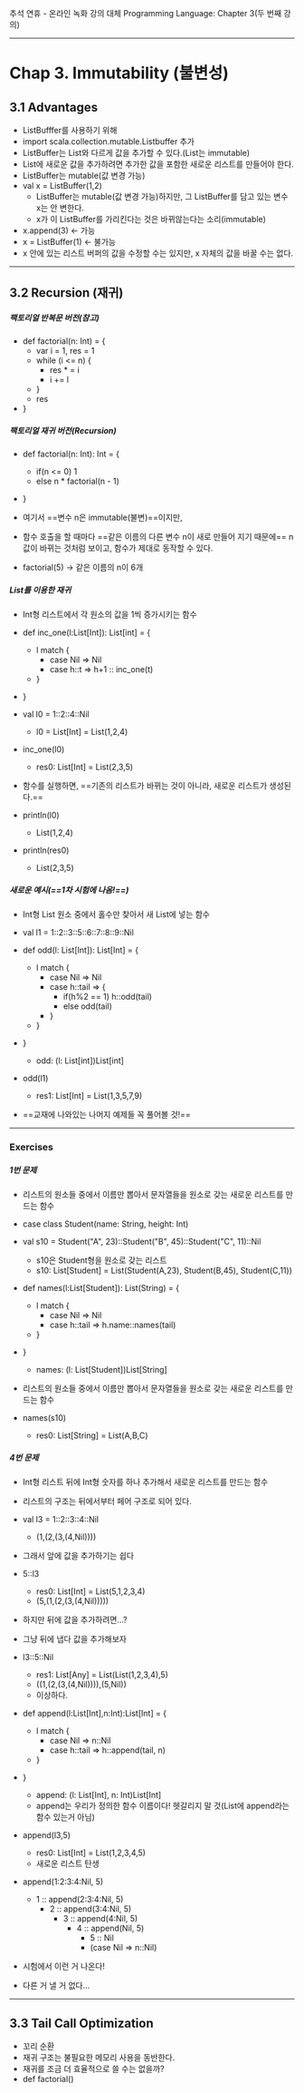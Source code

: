 추석 연휴 - 온라인 녹화 강의 대체
Programming Language: Chapter 3(두 번째 강의)

---
# Chap 3. Immutability (불변성)
## 3.1 Advantages
- ListBufffer를 사용하기 위해
- import scala.collection.mutable.Listbuffer 추가
- ListBuffer는 List와 다르게 값을 추가할 수 있다.(List는 immutable)
- List에 새로운 값을 추가하려면 추가한 값을 포함한 새로운 리스트를 만들어야 한다.
- ListBuffer는 mutable(값 변경 가능)
- val x = ListBuffer(1,2)
	- ListBuffer는 mutable(값 변경 가능)하지만, 그 ListBuffer를 담고 있는 변수 x는 안 변한다.
	- x가 이 ListBuffer를 가리킨다는 것은 바뀌않는다는 소리(immutable)
- x.append(3) <- 가능
- x = ListBuffer(1) <- 불가능
- x 안에 있는 리스트 버퍼의 값을 수정할 수는 있지만, x 자체의 값을 바꿀 수는 없다.

---
## 3.2 Recursion (재귀)
##### 팩토리얼 반복문 버전(참고)
- def factorial(n: Int) = {
	- var i = 1, res = 1
	- while (i <= n) {
		- res * = i
		- i += l
	- }
	- res
- }

##### 팩토리얼 재귀 버전(Recursion)
- def factorial(n: Int): Int = {
	- if(n <= 0) 1
	- else n * factorial(n - 1)
- } 

- 여기서 ==변수 n은 immutable(불변)==이지만,
- 함수 호출을 할 때마다 ==같은 이름의 다른 변수 n이 새로 만들어 지기 때문에== n값이 바뀌는 것처럼 보이고, 함수가 제대로 동작할 수 있다.
- factorial(5) -> 같은 이름의 n이 6개

##### List를 이용한 재귀
- Int형 리스트에서 각 원소의 값을 1씩 증가시키는 함수

- def inc_one(l:List[Int]): List[int] = {
	- l match {
		- case Nil => Nil
		- case h::t => h+1 :: inc_one(t)
	- }
- }

- val l0 = 1::2::4::Nil
	- l0 = List[Int] = List(1,2,4)
	
- inc_one(l0)
	- res0: List[Int] = List(2,3,5)

- 함수를 실행하면, ==기존의 리스트가 바뀌는 것이 아니라, 새로운 리스트가 생성된다.==

- println(l0)
	- List(1,2,4)
- println(res0)
	- List(2,3,5)

##### 새로운 예시(==1차 시험에 나옴!==)
- Int형 List 원소 중에서 홀수만 찾아서 새 List에 넣는 함수

- val l1 = 1::2::3::5::6::7::8::9::Nil

- def odd(l: List[Int]): List[Int] = {
	- l match {
		- case Nil => Nil
		- case h::tail => {
			- if(h%2 == 1) h::odd(tail)
			- else odd(tail)
		- }
	- }
- }
	- odd: (l: List[int])List[int]

- odd(l1)
	- res1: List[Int] = List(1,3,5,7,9) 

- ==교재에 나와있는 나머지 예제들 꼭 풀어볼 것!==

---
### Exercises
##### 1번 문제
- 리스트의 원소들 중에서 이름만 뽑아서 문자열들을 원소로 갖는 새로운 리스트를 만드는 함수

- case class Student(name: String, height: Int)

- val s10 = Student("A", 23)::Student("B", 45)::Student("C", 11)::Nil
	- s10은 Student형을 원소로 갖는 리스트
	- s10: List[Student] = List(Student(A,23), Student(B,45), Student(C,11))

- def names(l:List[Student]): List(String) = {
	- l match {
		- case Nil => Nil
		- case h::tail => h.name::names(tail)
	- }
- }
	- names: (l: List[Student])List[String]

- 리스트의 원소들 중에서 이름만 뽑아서 문자열들을 원소로 갖는 새로운 리스트를 만드는 함수

- names(s10)
	- res0: List[String] = List(A,B,C)

##### 4번 문제
- Int형 리스트 뒤에 Int형 숫자를 하나 추가해서 새로운 리스트를 만드는 함수

- 리스트의 구조는 뒤에서부터 페어 구조로 되어 있다.
- val l3 = 1::2::3::4::Nil
	- (1,(2,(3,(4,Nil))))
- 그래서 앞에 값을 추가하기는 쉽다
- 5::l3
	- res0: List[Int] = List(5,1,2,3,4)
	- (5,(1,(2,(3,(4,Nil)))))
- 하지만 뒤에 값을 추가하려면...?
- 그냥 뒤에 냅다 값을 추가해보자
- l3::5::Nil
	- res1: List[Any] = List(List(1,2,3,4),5)
	- ((1,(2,(3,(4,Nil)))),(5,Nil))
	- 이상하다.

- def append(l:List[Int],n:Int):List[Int] = {
	- l match {
		- case Nil => n::Nil
		- case h::tail => h::append(tail, n)
	- }
- }
	- append: (l: List[Int], n: Int)List[Int]
	- append는 우리가 정의한 함수 이름이다! 헷갈리지 말 것(List에 append라는 함수 있는거 아님)

- append(l3,5)
	- res0: List[Int] = List(1,2,3,4,5)
	- 새로운 리스트 탄생

- append(1:2:3:4:Nil, 5) 
	- 1 :: append(2:3:4:Nil, 5)
		- 2 :: append(3:4:Nil, 5)
			- 3 :: append(4:Nil, 5)
				- 4 :: append(Nil, 5)
					- 5 :: Nil
					- (case Nil => n::Nil)

- 시험에서 이런 거 나온다!
- 다른 거 낼 거 없다...

---
## 3.3 Tail Call Optimization
- 꼬리 순환
- 재귀 구조는 불필요한 메모리 사용을 동반한다.
- 재귀를 조금 더 효율적으로 쓸 수는 없을까?
- def factorial()

